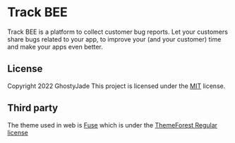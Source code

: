# Track BEE
Track BEE is a platform to collect customer bug reports.
Let your customers share bugs related to your app, to improve your (and your customer) time and make your apps even better.

## License
Copyright 2022 GhostyJade
This project is licensed under the [MIT](LICENSE) license.

## Third party
The theme used in web is [Fuse](https://themeforest.net/item/fuse-react-react-redux-material-design-admin-template/21769397) which is under the [ThemeForest Regular license](https://themeforest.net/licenses/terms/regular)